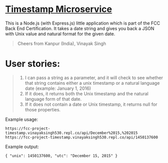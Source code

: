 
# [Timestamp Microservice](https://www.freecodecamp.org/learn/apis-and-microservices/apis-and-microservices-projects/timestamp-microservice)
This is a Node.js (with Express.js) little application which is part of the FCC Back End Certification. It takes a date string and gives you back a JSON with Unix value and natural format for the given date.
> Cheers from Kanpur (India), Vinayak Singh

# User stories:
> 1. I can pass a string as a parameter, and it will check to see whether that string contains either a unix timestamp or a natural language date (example: January 1, 2016)
> 2. If it does, it returns both the Unix timestamp and the natural language form of that date.
> 3. If it does not contain a date or Unix timestamp, it returns null for those properties.

Example usage:
```
https://fcc-project-timestamp.vinayaksingh530.repl.co/api/December%2015,%202015
https://fcc-project-timestamp.vinayaksingh530.repl.co/api/1450137600
```
Example output:
```
{ "unix": 1450137600, "utc": "December 15, 2015" }
